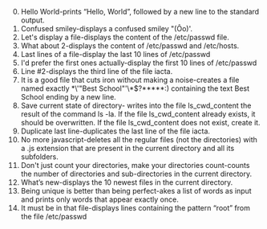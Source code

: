 0. Hello World-prints “Hello, World”, followed by a new line to the standard output.
1. Confused smiley-displays a confused smiley "(Ôo)'.
2. Let's display a file-displays  the content of the /etc/passwd file.
3. What about 2-displays the content of /etc/passwd and /etc/hosts.
4. Last lines of a file-display the last 10 lines of /etc/passwd
5. I'd prefer the first ones actually-display the first 10 lines of /etc/passwd
6. Line #2-displays the third line of the file iacta.
7. It is a good file that cuts iron without making a noise-creates a file named exactly \*\\'"Best School"\'\\*$\?\*\*\*\*\*:) containing the text Best School ending by a new line.
8. Save current state of directory- writes into the file ls_cwd_content the result of the command ls -la. If the file ls_cwd_content already exists, it should be overwritten. If the file ls_cwd_content does not exist, create it.
9. Duplicate last line-duplicates the last line of the file iacta.
10. No more javascript-deletes all the regular files (not the directories) with a .js extension that are present in the current directory and all its subfolders.
11. Don't just count your directories, make your directories count-counts the number of directories and sub-directories in the current directory.
12. What’s new-displays the 10 newest files in the current directory.
13. Being unique is better than being perfect-akes a list of words as input and prints only words that appear exactly once.
14. It must be in that file-displays lines containing the pattern “root” from the file /etc/passwd
